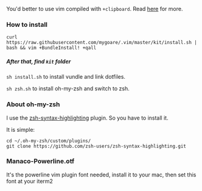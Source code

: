 You'd better to use vim compiled with `+clipboard`.
Read [here](http://vimcasts.org/blog/2013/11/getting-vim-with-clipboard-support/) for more.

### How to install

    curl https://raw.githubusercontent.com/mygoare/.vim/master/kit/install.sh | bash && vim +BundleInstall! +qall
    
##### After that, find `kit` folder

`sh install.sh` to install vundle and link dotfiles.

`sh zsh.sh` to install oh-my-zsh and switch to zsh.

### About oh-my-zsh

I use the [zsh-syntax-highlighting](https://github.com/zsh-users/zsh-syntax-highlighting) plugin. So you have to install it.

It is simple:

    cd ~/.oh-my-zsh/custom/plugins/
    git clone https://github.com/zsh-users/zsh-syntax-highlighting.git

### Manaco-Powerline.otf

It's the powerline vim plugin font needed, install it to your mac, then set this font at your iterm2
